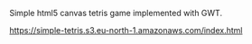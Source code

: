 Simple html5 canvas tetris game implemented with GWT.

https://simple-tetris.s3.eu-north-1.amazonaws.com/index.html